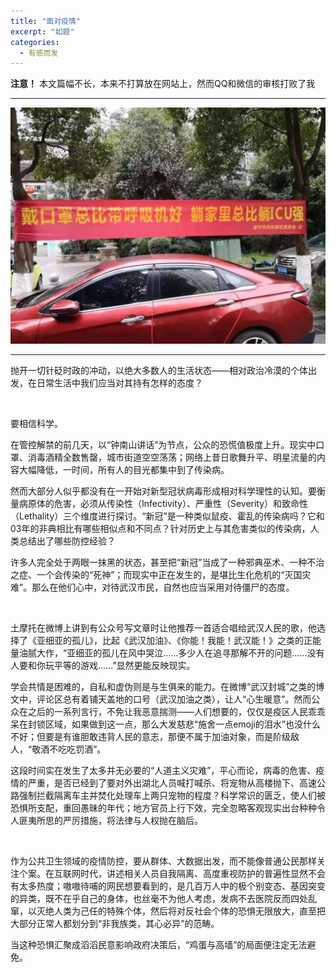 ```yaml
---
title: "面对疫情"
excerpt: "如题"
categories:
  - 有感而发
---
```


**注意！** 本文篇幅不长，本来不打算放在网站上，然而QQ和微信的审核打败了我

---

 ![](/assets/images/xg.jpg)
 
---
抛开一切针砭时政的冲动，以绝大多数人的生活状态——相对政治冷漠的个体出发，在日常生活中我们应当对其持有怎样的态度？

&nbsp;
 
要相信科学。

在管控解禁的前几天，以“钟南山讲话”为节点，公众的恐慌值极度上升。现实中口罩、消毒酒精全数售罄，城市街道空空荡荡；网络上昔日歌舞升平、明星流量的内容大幅降低，一时间，所有人的目光都集中到了传染病。

然而大部分人似乎都没有在一开始对新型冠状病毒形成相对科学理性的认知。要衡量病原体的危害，必须从传染性（Infectivity）、严重性（Severity）和致命性（Lethality）三个维度进行探讨。“新冠”是一种类似鼠疫、霍乱的传染病吗？它和03年的非典相比有哪些相似点和不同点？针对历史上与其危害类似的传染病，人类总结出了哪些防控经验？

许多人完全处于两眼一抹黑的状态，甚至把“新冠”当成了一种邪典巫术、一种不治之症、一个会传染的“死神”；而现实中正在发生的，是堪比生化危机的“灭国灾难”。那么在他们心中，对待武汉市民，自然也应当采用对待僵尸的态度。

&nbsp;
 
土摩托在微博上讲到有公众号写文章时让他推荐一首适合唱给武汉人民的歌，他选择了《亚细亚的孤儿》，比起《武汉加油》、《你能！我能！武汉能！》之类的正能量油腻大作，“亚细亚的孤儿在风中哭泣……多少人在追寻那解不开的问题……没有人要和你玩平等的游戏……”显然更能反映现实。

学会共情是困难的，自私和虚伪则是与生俱来的能力。在微博“武汉封城”之类的博文中，评论区总有着铺天盖地的口号（武汉加油之类），让人“心生暖意”。然而公众在之后的一系列言行，不免让我恶意揣测——人们想要的，仅仅是疫区人民乖乖呆在封锁区域，如果做到这一点，那么大发慈悲“施舍一点emoji的泪水”也没什么不好；但要是有谁胆敢违背人民的意志，那便不属于加油对象，而是阶级敌人，“敬酒不吃吃罚酒”。

这段时间实在发生了太多并无必要的“人道主义灾难”，平心而论，病毒的危害、疫情的严重，是否已经到了要对外出湖北人员喊打喊杀、将宠物从高楼抛下、高速公路强制拦截隔离车主并焚化处理车上两只宠物的程度？科学常识的匮乏，使人们被恐惧所支配，重回愚昧的年代；地方官员上行下效，完全忽略客观现实出台种种令人匪夷所思的严厉措施，将法律与人权抛在脑后。

&nbsp;
 
作为公共卫生领域的疫情防控，要从群体、大数据出发，而不能像普通公民那样关注个案。在互联网时代，讲述相关人员自我隔离、高度重视防护的普遍性显然不会有太多热度；嗷嗷待哺的网民想要看到的，是几百万人中的极个别变态、基因突变的异类，既不在乎自己的身体，也丝毫不为他人考虑，发病不去医院反而四处乱窜，以灭绝人类为己任的特殊个体，然后将对反社会个体的恐惧无限放大，直至把大部分正常人都划分到“非我族类，其心必异”的范畴。

当这种恐惧汇聚成滔滔民意影响政府决策后，“鸡蛋与高墙”的局面便注定无法避免。 



